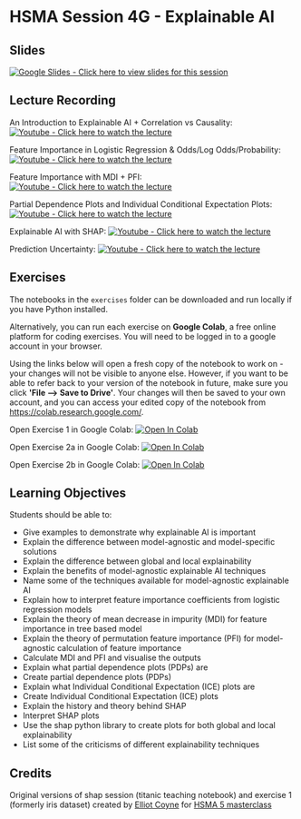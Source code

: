 # HSMA Session 4G - Explainable AI

## Slides

<a href="https://docs.google.com/presentation/d/1fzvwWTaYCVy7oDTZ__fTDhx89XibyUY-Pa4oUXTpeH4/edit?usp=sharing"><img src="https://img.shields.io/static/v1?label=Google+Slides&message=Click+here+to+view+the+slides+for+this+session&color=%23FBBC04&style=for-the-badge&logo=googleslides&logoColor=%23FBBC04" alt="Google Slides - Click here to view slides for this session"></a>

## Lecture Recording

An Introduction to Explainable AI + Correlation vs Causality: <a href="https://www.youtube.com/watch?v=33ZN1orqjKk"><img src="https://img.shields.io/static/v1?label=Youtube&message=Click+here+to+watch+the+lecture&color=%23282828&style=for-the-badge&logo=youtube&logoColor=%23FF0000" alt="Youtube - Click here to watch the lecture"></a>

Feature Importance in Logistic Regression & Odds/Log Odds/Probability: <a href="https://www.youtube.com/watch?v=B_meJuMbMr4"><img src="https://img.shields.io/static/v1?label=Youtube&message=Click+here+to+watch+the+lecture&color=%23282828&style=for-the-badge&logo=youtube&logoColor=%23FF0000" alt="Youtube - Click here to watch the lecture"></a>

Feature Importance with MDI + PFI: <a href="https://www.youtube.com/watch?v=qhVkmPV0QBg"><img src="https://img.shields.io/static/v1?label=Youtube&message=Click+here+to+watch+the+lecture&color=%23282828&style=for-the-badge&logo=youtube&logoColor=%23FF0000" alt="Youtube - Click here to watch the lecture"></a>

Partial Dependence Plots and Individual Conditional Expectation Plots: <a href="https://www.youtube.com/watch?v=iP07GkeyPpA"><img src="https://img.shields.io/static/v1?label=Youtube&message=Click+here+to+watch+the+lecture&color=%23282828&style=for-the-badge&logo=youtube&logoColor=%23FF0000" alt="Youtube - Click here to watch the lecture"></a>

Explainable AI with SHAP: <a href="https://www.youtube.com/watch?v=A4MH0GNfxZA"><img src="https://img.shields.io/static/v1?label=Youtube&message=Click+here+to+watch+the+lecture&color=%23282828&style=for-the-badge&logo=youtube&logoColor=%23FF0000" alt="Youtube - Click here to watch the lecture"></a>

Prediction Uncertainty: <a href="https://www.youtube.com/watch?v=AUnKMEe3ub4"><img src="https://img.shields.io/static/v1?label=Youtube&message=Click+here+to+watch+the+lecture&color=%23282828&style=for-the-badge&logo=youtube&logoColor=%23FF0000" alt="Youtube - Click here to watch the lecture"></a>

## Exercises

The notebooks in the `exercises` folder can be downloaded and run locally if you have Python installed.

Alternatively, you can run each exercise on **Google Colab**, a free online platform for coding exercises. You will need to be logged in to a google account in your browser. 

Using the links below will open a fresh copy of the notebook to work on - your changes will not be visible to anyone else. However, if you want to be able to refer back to your version of the notebook in future, make sure you click **'File --> Save to Drive'**. 
Your changes will then be saved to your own account, and you can access your edited copy of the notebook from https://colab.research.google.com/.

Open Exercise 1 in Google Colab: <a target="_blank" href="https://colab.research.google.com/github/hsma-programme/h6_4g_explainable_ai/blob/main/exercises_colab/1_xai_classification_exercise.ipynb">
  <img src="https://colab.research.google.com/assets/colab-badge.svg" alt="Open In Colab"/>
</a>

Open Exercise 2a in Google Colab: <a target="_blank" href="https://colab.research.google.com/github/hsma-programme/h6_4g_explainable_ai/blob/main/exercises_colab/2a_classification_boosting_exercise_xai.ipynb">
  <img src="https://colab.research.google.com/assets/colab-badge.svg" alt="Open In Colab"/>
</a>

Open Exercise 2b in Google Colab: <a target="_blank" href="https://colab.research.google.com/github/hsma-programme/h6_4g_explainable_ai/blob/main/exercises_colab/2b_regression_tree_exercise_xai.ipynb">
  <img src="https://colab.research.google.com/assets/colab-badge.svg" alt="Open In Colab"/>
</a>

## Learning Objectives

Students should be able to:

- Give examples to demonstrate why explainable AI is important
- Explain the difference between model-agnostic and model-specific solutions
- Explain the difference between global and local explainability
- Explain the benefits of model-agnostic explainable AI techniques
- Name some of the techniques available for model-agnostic explainable AI
- Explain how to interpret feature importance coefficients from logistic regression models
- Explain the theory of mean decrease in impurity (MDI) for feature importance in tree based model
- Explain the theory of permutation feature importance (PFI) for model-agnostic calculation of feature importance
- Calculate MDI and PFI and visualise the outputs
- Explain what partial dependence plots (PDPs) are
- Create partial dependence plots (PDPs)
- Explain what Individual Conditional Expectation (ICE) plots are
- Create Individual Conditional Expectation (ICE) plots
- Explain the history and theory behind SHAP
- Interpret SHAP plots
- Use the shap python library to create plots for both global and local explainability
- List some of the criticisms of different explainability techniques

## Credits

Original versions of shap session (titanic teaching notebook) and exercise 1 (formerly iris dataset) created by [Elliot Coyne](https://github.com/ElliottHSMA) for [HSMA 5 masterclass](https://github.com/hsma-programme/h5_masterclass_shap/tree/main)
